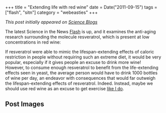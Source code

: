 +++
title = "Extending life with red wine"
date = Date("2011-09-15")
tags = ["flash", "sitn"]
category = "webeasties"
+++

_This post initially appeared on [Science Blogs](http://scienceblogs.com/webeasties)_

The latest Science in the News [Flash](https://sitn.hms.harvard.edu/sitnflash_wp/2011/09/issue101/) is up, and it examines the anti-aging research surrounding the molecule resveratrol, which is present at low concentrations in red wine:

If resveratrol were able to mimic the lifespan-extending effects of caloric restriction in people without requiring such an extreme diet, it would be very popular, especially if it gives people an excuse to drink more wine!  However, to consume enough resveratrol to benefit from the life-extending effects seen in yeast, the average person would have to drink 1000 bottles of wine per day, an endeavor with consequences that would far outweigh the lifespan-extending effects of resveratrol. 
Indeed. Instead, maybe we should use red wine as an excuse to get exercise [like I do](http://scienceblogs.com/webeasties/2011/07/detour_to_the_top_of_a_mountai.php).

      
  

 ## Post Images


